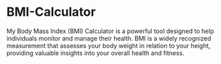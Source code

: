 # BMI-Calculator
My Body Mass Index (BMI) Calculator is a powerful tool designed to help individuals monitor and manage their health. BMI is a widely recognized measurement that assesses your body weight in relation to your height, providing valuable insights into your overall health and fitness.
